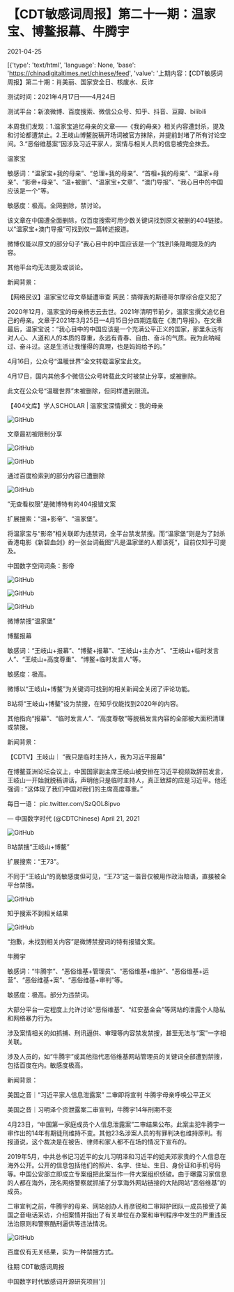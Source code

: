 # 【CDT敏感词周报】第二十一期：温家宝、博鳌报幕、牛腾宇

2021-04-25

[{'type': 'text/html', 'language': None, 'base': 'https://chinadigitaltimes.net/chinese/feed', 'value': '上期内容：【CDT敏感词周报】第二十期：肖美丽、国家安全日、核废水、反诈

测试时间：2021年4月17日——4月24日

测试平台：新浪微博、百度搜索、微信公众号、知乎、抖音、豆瓣、bilibili



本周我们发现：1.温家宝追忆母亲的文章——《我的母亲》相关内容遭封杀，提及和讨论都遭禁止。2.王岐山博鳌脱稿开场词被官方抹除，并提前封堵了所有讨论空间。3.“恶俗维基案”因涉及习近平家人，案情与相关人员的信息被完全抹去。

温家宝

敏感词：“温家宝+我的母亲”、“总理+我的母亲”、“首相+我的母亲”、“温家+母亲”、“影帝+母亲”、“温+被删”、“温家宝+文章”、“澳门导报”、“我心目中的中国应该是一个”等。

敏感度：极高。全网删除，禁讨论。



该文章在中国遭全面删除，仅百度搜索可用少数关键词找到原文被删的404链接。以“温家宝+澳门导报”可找到仅一篇转述报道。

微博仅能以原文的部分句子“我心目中的中国应该是一个”找到1条隐晦提及的内容。

其他平台均无法提及或谈论。



新闻背景：



【网络民议】温家宝忆母文章疑遭审查 网民：搞得我的斯德哥尔摩综合症又犯了





2020年12月，温家宝的母亲杨志云去世。2021年清明节前夕，温家宝撰文追忆自己的母亲。文章于2021年3月25日—4月15日分四期连载在《澳门导报》。在文章最后，温家宝说：“我心目中的中国应该是一个充满公平正义的国家，那里永远有对人心、人道和人的本质的尊重，永远有青春、自由、奋斗的气质。我为此呐喊过、奋斗过。这是生活让我懂得的真理，也是妈妈给予的。”

4月16日，公众号“温暖世界”全文转载温家宝此文。

4月17日，国内其他多个微信公众号转载此文时被禁止分享，或被删除。

此文在公众号“温暖世界”未被删除，但同样遭到限流。





【404文库】学人SCHOLAR | 温家宝深情撰文：我的母亲



![GitHub](https://chinadigitaltimes.net/chinese/files/2021/04/0.jpeg) 

 文章最初被限制分享 



![GitHub](https://chinadigitaltimes.net/chinese/files/2021/04/百度澳门导报-1024x783.png)

![GitHub](https://chinadigitaltimes.net/chinese/files/2021/04/凤凰网温家宝我的母亲-1024x466.png) 

通过百度检索到的部分内容已遭删除 



![GitHub](https://chinadigitaltimes.net/chinese/files/2021/04/百度链接温家宝我的母亲.png)  

“无查看权限”是微博特有的404报错文案 



扩展搜索：“温+影帝”、“温家堡”。

将温家宝与“影帝”相关联即为违禁词，全平台禁发禁搜。而“温家堡”则是为了封杀香港电影《新碧血剑》的一张台词截图“凡是温家堡的人都该死”，目前仅知乎可提及。



中国数字空间词条：影帝



![GitHub](https://chinadigitaltimes.net/chinese/files/2021/04/image-1619326846360.png)

![GitHub](https://chinadigitaltimes.net/chinese/files/2021/04/微博禁搜温家堡-1024x332.png)

![GitHub](https://chinadigitaltimes.net/chinese/files/2021/04/微博禁搜温家堡-1024x332.png)

微博禁搜“温家堡” 



博鳌报幕

敏感词：“王岐山+报幕”、“博鳌+报幕”、“王岐山+主办方”、“王岐山+临时发言人”、“王岐山+高度尊重”、“博鳌+临时发言人”等。

敏感度：极高。



微博以“王岐山+博鳌”为关键词可找到的相关新闻全关闭了评论功能。

B站将“王岐山+博鳌”设为禁搜，在知乎仅能找到2020年的内容。

其他指向“报幕”、“临时发言人”、“高度尊敬”等脱稿发言内容的全部被大面积清理或禁搜。



新闻背景：



【CDTV】王岐山｜ “我只是临时主持人，我为习近平报幕”



在博鳌亚洲论坛会议上，中国国家副主席王岐山被安排在习近平视频致辞前发言，王岐山一开始就脱稿讲话，声明他只是临时主持人，真正致辞的应是习近平。他还强调 : “这体现了我们中国对我们的主席高度尊重。”



每日一语： pic.twitter.com/SzQOL8ipvo

&mdash; 中国数字时代 (@CDTChinese) April 21, 2021



![GitHub](https://chinadigitaltimes.net/chinese/files/2021/04/B站王岐山博鳌-1024x571.png)

B站禁搜“王岐山+博鳌” 



扩展搜索：“王73”。

不同于“王岐山”的高敏感度但可见，“王73”这一谐音仅被用作政治暗语，直接被全平台禁搜。

![GitHub](https://chinadigitaltimes.net/chinese/files/2021/04/王73禁搜.png)  

 知乎搜索不到相关结果 

![GitHub](https://chinadigitaltimes.net/chinese/files/2021/04/微博禁搜王73-1024x255.png)

 “抱歉，未找到相关内容”是微博禁搜词的特有报错文案。



牛腾宇

敏感词：“牛腾宇”、“恶俗维基+管理员”、“恶俗维基+维护”、“恶俗维基+运营”、“恶俗维基+案”、“恶俗维基+审判”等。

敏感度：极高。部分为违禁词。





大部分平台一定程度上允许讨论“恶俗维基”、“红安基金会”等网站的泄露个人隐私和网络暴力行为。





涉及案情相关的如抓捕、刑讯逼供、审理等内容禁发禁搜，甚至无法与“案”一字相关联。





涉及人员的，如“牛腾宇”或其他指代恶俗维基网站管理员的关键词全部遭到禁搜，包括百度在内。敏感度极高。





新闻背景：





美国之音｜“习近平家人信息泄露案” 二审即将宣判 牛腾宇母亲呼唤公平正义





美国之音｜习明泽个资泄露案二审宣判，牛腾宇14年刑期不变







4月23日，“中国第一家庭成员个人信息泄露案”二审结果公布。此案主犯牛腾宇一审作出的14年有期徒刑维持不变。其他23名涉案人员的有罪判决也维持原判。有报道说，这个裁决是在被告、律师和家人都不在场的情况下宣布的。

2019年5月，中共总书记习近平的女儿习明泽和习近平的姐夫邓家贵的个人信息在海外公开。公开的信息包括他们的照片、名字、住址、生日、身份证和手机号码等。中国公安部立即成立专案组把此案当作一件大案组织侦破。由于曝露习家信息的人都在海外，茂名网络警察就抓捕了分享海外网站链接的大陆网站“恶俗维基”的成员。

二审宣判之前，牛腾宇的母亲、网站创办人肖彦锐和二审辩护团队一成员接受了美国之音电话采访，介绍案情并指出了有关单位在办案和审判程序中发生的严重违反法治原则和警察酷刑逼供等违法情况。



![GitHub](https://chinadigitaltimes.net/chinese/files/2021/04/百度牛腾宇结果遭到清理-1024x689.png)

百度仅有无关结果，实为一种禁搜方式。 



往期 CDT敏感词周报 

中国数字时代敏感词开源研究项目'}]